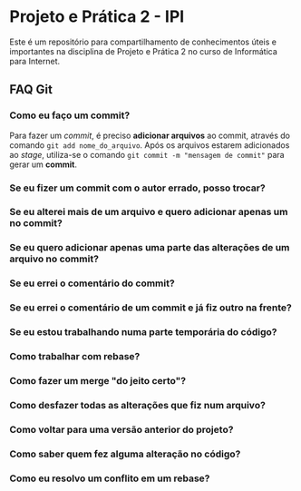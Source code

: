 # Projeto e Prática 2 - IPI

Este é um repositório para compartilhamento de conhecimentos úteis e importantes na disciplina de Projeto e Prática 2 no curso de Informática para Internet.

## FAQ Git

### Como eu faço um commit?

Para fazer um *commit*, é preciso **adicionar arquivos** ao commit, através do comando `git add nome_do_arquivo`. Após os arquivos estarem adicionados ao *stage*, utiliza-se o comando `git commit -m "mensagem de commit"` para gerar um **commit**.

### Se eu fizer um commit com o autor errado, posso trocar?

### Se eu alterei mais de um arquivo e quero adicionar apenas um no commit?

### Se eu quero adicionar apenas uma parte das alterações de um arquivo no commit?

### Se eu errei o comentário do commit?

### Se eu errei o comentário de um commit e já fiz outro na frente?

### Se eu estou trabalhando numa parte temporária do código?

### Como trabalhar com rebase?

### Como fazer um merge "do jeito certo"?

### Como desfazer todas as alterações que fiz num arquivo?

### Como voltar para uma versão anterior do projeto?

### Como saber quem fez alguma alteração no código?

### Como eu resolvo um conflito em um rebase?

